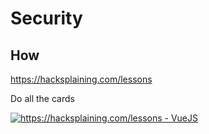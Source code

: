 # Security

## How


https://hacksplaining.com/lessons

Do all the cards

[
![https://hacksplaining.com/lessons - VueJS
](https://www.hacksplaining.com/img/book/cover.jpg)
](https://hacksplaining.com/lessons)
